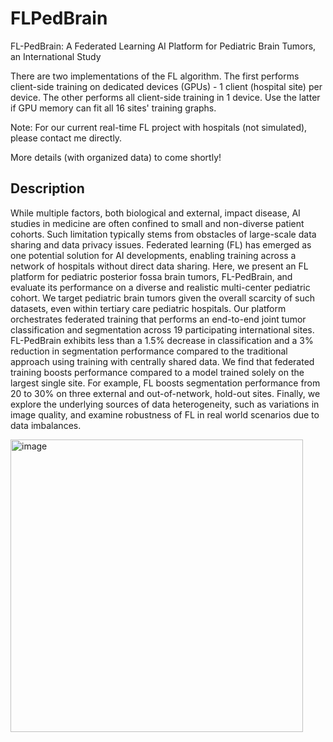 # FLPedBrain

FL-PedBrain: A Federated Learning AI Platform for Pediatric Brain Tumors, an International Study

There are two implementations of the FL algorithm. The first performs client-side training on dedicated devices (GPUs) - 1 client (hospital site) per device. The other performs all client-side training in 1 device. Use the latter if GPU memory can fit all 16 sites' training graphs.   

Note: For our current real-time FL project with hospitals (not simulated), please contact me directly.

More details (with organized data) to come shortly!


## Description

While multiple factors, both biological and external, impact disease, AI studies in medicine are often confined to small and non-diverse patient cohorts. Such limitation typically stems from obstacles of large-scale data sharing and data privacy issues. Federated learning (FL) has emerged as one potential solution for AI developments, enabling training across a network of hospitals without direct data sharing. Here, we present an FL platform for pediatric posterior fossa brain tumors, FL-PedBrain, and evaluate its performance on a diverse and realistic multi-center pediatric cohort. We target pediatric brain tumors given the overall scarcity of such datasets, even within tertiary care pediatric hospitals. Our platform orchestrates federated training that performs an end-to-end joint tumor classification and segmentation across 19 participating international sites. FL-PedBrain exhibits less than a 1.5% decrease in classification and a 3% reduction in segmentation performance compared to the traditional approach using training with centrally shared data. We find that federated training boosts performance compared to a model trained solely on the largest single site. For example, FL boosts segmentation performance from 20 to 30% on three external and out-of-network, hold-out sites. Finally, we explore the underlying sources of data heterogeneity, such as variations in image quality, and examine robustness of FL in real world scenarios due to data imbalances.

<img width="468" alt="image" src="https://github.com/edhlee/FLPedBrain/assets/12375462/0309e543-b9a4-4eb5-9e55-339b5fe74dc5">
